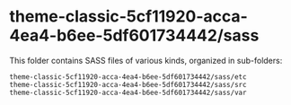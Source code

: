 # theme-classic-5cf11920-acca-4ea4-b6ee-5df601734442/sass

This folder contains SASS files of various kinds, organized in sub-folders:

    theme-classic-5cf11920-acca-4ea4-b6ee-5df601734442/sass/etc
    theme-classic-5cf11920-acca-4ea4-b6ee-5df601734442/sass/src
    theme-classic-5cf11920-acca-4ea4-b6ee-5df601734442/sass/var
